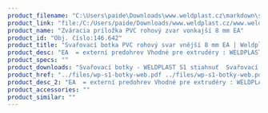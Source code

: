 ```yaml
---
product_filename: "C:\Users\paide\Downloads\www.weldplast.cz\markdown\svarovaci-botka-pvc-rohovy-svar-vnejsi-8-mm-ea.md"
product_link: "file:/C:/Users/paide/Downloads/www.weldplast.cz/www.weldplast.cz/sk/svarovaci-botka-pvc-rohovy-svar-vnejsi-8-mm-ea"
product_name: "Zváracia príložka PVC rohový zvar vonkajší 8 mm EA"
product_id: "Obj. číslo:146.642"
product_title: "Svařovací botka PVC rohový svar vnější 8 mm EA | Weldplast"
product_desc: "EA  = externí predohrev Vhodné pre extrudéry : WELDPLAST S2 PVCWELDPLAST S1WELDPLAST S4WELDPLAST S6"
product_specs: ""
product_downloads: "Svařovací botky - WELDPLAST S1 stiahnuť  Svařovací botky - FUSION 2/3/3C WELDPLAST S2 stiahnuť  Svařovací botky - WELDPLAST S2 PVC S4 S6 stiahnuť"
product_href: "../files/wp-s1-botky-web.pdf ../files/wp-s1-botky-web.pdf ../files/prehled-botek-fusion-2-3-3c-weldplast-s21.pdf ../files/prehled-botek-fusion-2-3-3c-weldplast-s21.pdf ../files/prehled-botek-weldplast-s2pvc-s4-s62.pdf ../files/prehled-botek-weldplast-s2pvc-s4-s62.pdf"
product_desc_2: "EA  = externí predohrev Vhodné pre extrudéry : WELDPLAST S2 PVCWELDPLAST S1WELDPLAST S4WELDPLAST S6"
product_accessories: ""
product_similar: ""
---
```

